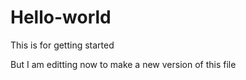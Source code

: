 # Hello-world
This is for getting started

But I am editting now to make a new version of this file
